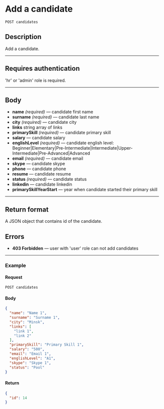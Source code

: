 # Add a candidate

``` Text
POST candidates
```

## Description

Add a candidate.

***

## Requires authentication

'hr' or 'admin' role is required.

***

## Body

- **name** *(required)* — candidate first name
- **surname** *(required)* — candidate last name
- **city** *(required)* — candidate city
- **links** string array of links
- **primarySkill** *(required)* — candidate primary skill
- **salary** — candidate salary
- **englishLevel** *(required)* — candidate english level: Beginner|Elementary|Pre-Intermediate|Intermediate|Upper-Intermediate|Pre-Advanced|Advanced
- **email** *(required)* — candidate email
- **skype** — candidate skype
- **phone** — candidate phone
- **resume** — candidate resume
- **status** *(required)* — candidate status
- **linkedin** — candidate linkedin
- **primarySkillYearStart** — year when candidate started their primary skill

***

## Return format

A JSON object that contains id of the candidate.

## Errors

- **403 Forbidden** — user with 'user' role can not add candidates

***

### Example

#### **Request**

``` Text
POST candidates
```

#### **Body**

``` JSON
{
  "name": "Name 1",
  "surname": "Surname 1",
  "city": "Minsk",
  "links": [
    "link 1",
    "link 2"
  ],
  "primarySkill": "Primary Skill 1",
  "salary": "500",
  "email": "Email 1",
  "englishLevel": "A1",
  "skype": "Skype 1",
  "status": "Pool"
}
```

#### **Return**

``` JSON
{
  "id": 14
}
```
